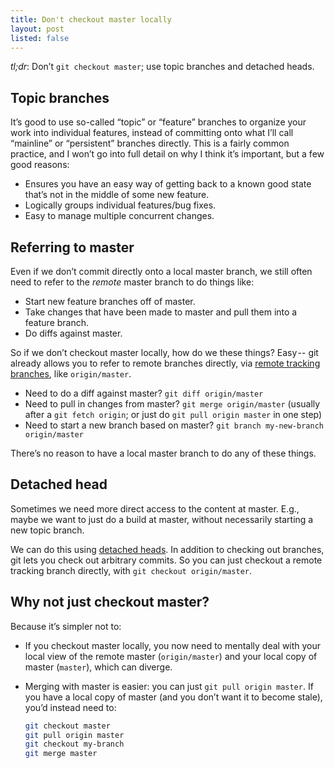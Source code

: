 ```yaml
---
title: Don't checkout master locally
layout: post
listed: false
---
```


_tl;dr_: Don’t `git checkout master`; use topic branches and detached heads.

## Topic branches

It’s good to use so-called “topic” or “feature” branches to organize your work
into individual features, instead of committing onto what I’ll call “mainline”
or “persistent” branches directly. This is a fairly common practice, and I won’t
go into full detail on why I think it’s important, but a few good reasons:

* Ensures you have an easy way of getting back to a known good state that’s not in the middle of some new feature.
* Logically groups individual features/bug fixes.
* Easy to manage multiple concurrent changes.

## Referring to master

Even if we don’t commit directly onto a local master branch, we still often need
to refer to the _remote_ master branch to do things like:

* Start new feature branches off of master.
* Take changes that have been made to master and pull them into a feature branch.
* Do diffs against master.

So if we don’t checkout master locally, how do we these things? Easy -- git
already allows you to refer to remote branches directly, via [remote tracking
branches](https://git-scm.com/book/en/v2/Git-Branching-Remote-Branches), like
`origin/master`.

* Need to do a diff against master? `git diff origin/master`
* Need to pull in changes from master? `git merge origin/master` (usually after a `git fetch origin`; or just do `git pull origin master` in one step)
* Need to start a new branch based on master? `git branch my-new-branch origin/master`

There’s no reason to have a local master branch to do any of these things.

## Detached head

Sometimes we need more direct access to the content at master. E.g., maybe we
want to just do a build at master, without necessarily starting a new topic
branch.

We can do this using [detached
heads](https://git-scm.com/docs/git-checkout#_detached_head). In addition to
checking out branches, git lets you check out arbitrary commits. So you can
just checkout a remote tracking branch directly, with `git checkout
origin/master`.

## Why not just checkout master?

Because it’s simpler not to:

* If you checkout master locally, you now need to mentally deal with your local
  view of the remote master (`origin/master`) and your local copy of master
  (`master`), which can diverge.
* Merging with master is easier: you can just `git pull origin master`. If you
  have a local copy of master (and you don’t want it to become stale), you’d
  instead need to:

  ```bash
  git checkout master
  git pull origin master
  git checkout my-branch
  git merge master
  ```
